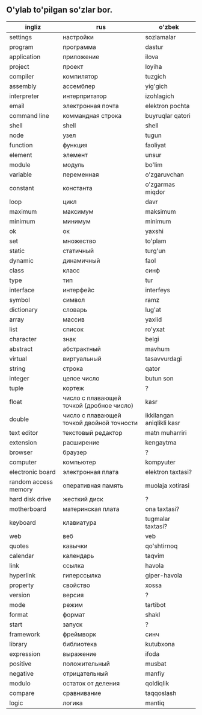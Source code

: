 ## O'ylab to'pilgan so'zlar bor.

ingliz | rus | o'zbek
--- | --- | ---
settings | настройки | sozlamalar
program | программа | dastur
application | приложение | ilova
project | проект | loyiha
compiler | компилятор | tuzgich
assembly | ассемблер | yig'gich
interpreter | интерпритатор | izohlagich
email | электронная почта | elektron pochta
command line | коммандная строка | buyruqlar qatori
shell | shell | shell
node | узел | tugun
function | функция | faoliyat
element | элемент | unsur
module | модуль | bo'lim
variable | переменная | o'zgaruvchan
constant | константа | o'zgarmas miqdor
loop | цикл | davr
maximum | максимум | maksimum
minimum | минимум | minimum
ok | ок | yaxshi
set | множество | to'plam
static | статичный | turg'un
dynamic | динамичный | faol
class | класс | синф
type | тип | tur
interface | интерфейс | interfeys
symbol | символ | ramz
dictionary | словарь | lug'at
array | массив | yaxlid
list | список | ro'yxat
character | знак | belgi
abstract | абстрактный | mavhum
virtual | виртуальный | tasavvurdagi
string | строка | qator
integer | целое число | butun son
tuple | кортеж | ?
float | число с плавающей точкой (дробное число) | kasr
double | число с плавающей точкой двойной точности | ikkilangan aniqlikli kasr
text editor | текстовый редактор | matn muharriri
extension | расширение | kengaytma
browser | браузер | ?
computer | компьютер | kompyuter
electronic board | электронная плата | elektron taxtasi?
random access memory | оперативная память | muolaja xotirasi
hard disk drive | жесткий диск | ?
motherboard | материнская плата | ona taxtasi?
keyboard | клавиатура | tugmalar taxtasi?
web | веб | veb
quotes | кавычки | qo'shtirnoq
calendar | календарь | taqvim
link | ссылка | havola
hyperlink | гиперссылка | giper-havola
property | свойство | xossa
version | версия | ?
mode | режим | tartibot
format | формат | shakl
start | запуск | ?
framework | фреймворк | синч
library | библиотека | kutubxona
expression | выражение | ifoda
positive | положительный | musbat
negative | отрицательный | manfiy
modulo | остаток от деления | qoldiqlik
compare | сравнивание | taqqoslash
logic | логика | mantiq
